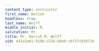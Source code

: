 ```yaml
---
content_type: instructor
first_name: Derish
headless: true
last_name: Wolff
middle_initial: M.
salutation: Mr.
title: Mr. Derish M. Wolff
uid: e41a1a01-914b-c516-b0a9-c6f37c039716
---
```

